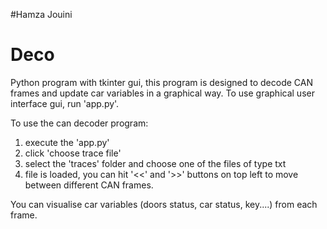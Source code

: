 #Hamza Jouini
# Deco
Python program with tkinter gui, this program is designed to decode CAN frames and update car variables in a graphical way.
To use graphical user interface gui, run 'app.py'.


To use the can decoder program:
1) execute the 'app.py'
2) click 'choose trace file'
3) select the 'traces' folder and choose one of the files of type txt
4) file is loaded, you can hit '<<' and '>>' buttons on top left to move between different CAN frames.

You can visualise car variables (doors status, car status, key....) from each frame.
